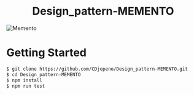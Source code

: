 <p align="center"><h1 align="center">
Design_pattern-MEMENTO
</h1>

![Memento](https://user-images.githubusercontent.com/43074465/129494249-aea5b48f-725d-4254-8a82-3b5dfb705d81.jpg)

# Getting Started
```bash
$ git clone https://github.com/CDjepeno/Design_pattern-MEMENTO.git
$ cd Design_pattern-MEMENTO
$ npm install
$ npm run test
```
